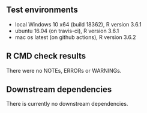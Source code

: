 ## Test environments
* local Windows 10 x64 (build 18362), R version 3.6.1
* ubuntu 16.04 (on travis-ci), R version 3.6.1
* mac os latest (on github actions), R version 3.6.2

## R CMD check results
There were no NOTEs, ERRORs or WARNINGs. 

## Downstream dependencies
There is currently no downstream dependencies.